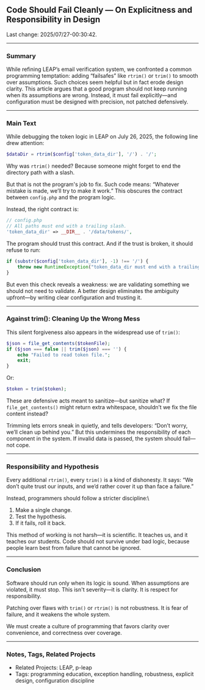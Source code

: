 ## Code Should Fail Cleanly — On Explicitness and Responsibility in Design


Last change: 2025/07/27-00:30:42.

---

### Summary

While refining LEAP’s email verification system, we confronted a common programming temptation: adding “failsafes” like `rtrim()` or `trim()` to smooth over assumptions.
Such choices seem helpful but in fact erode design clarity.
This article argues that a good program should not keep running when its assumptions are wrong.
Instead, it must fail explicitly—and configuration must be designed with precision, not patched defensively.

---

### Main Text

While debugging the token logic in LEAP on July 26, 2025, the following line drew attention:

```php
$dataDir = rtrim($config['token_data_dir'], '/') . '/';
```

Why was `rtrim()` needed? Because someone might forget to end the directory path with a slash.

But that is not the program's job to fix.
Such code means: “Whatever mistake is made, we’ll try to make it work.”
This obscures the contract between `config.php` and the program logic.

Instead, the right contract is:

```php
// config.php
// All paths must end with a trailing slash.
'token_data_dir' => __DIR__ . '/data/tokens/',
```

The program should trust this contract.
And if the trust is broken, it should refuse to run:

```php
if (substr($config['token_data_dir'], -1) !== '/') {
    throw new RuntimeException("token_data_dir must end with a trailing slash.");
}
```

But even this check reveals a weakness: we are validating something we should not need to validate.
A better design eliminates the ambiguity upfront—by writing clear configuration and trusting it.

---

### Against trim(): Cleaning Up the Wrong Mess

This silent forgiveness also appears in the widespread use of `trim()`:

```php
$json = file_get_contents($tokenFile);
if ($json === false || trim($json) === '') {
    echo "Failed to read token file.";
    exit;
}
```

Or:

```php
$token = trim($token);
```

These are defensive acts meant to sanitize—but sanitize what?
If `file_get_contents()` might return extra whitespace, shouldn’t we fix the file content instead?

Trimming lets errors sneak in quietly, and tells developers: “Don’t worry, we’ll clean up behind you.”
But this undermines the responsibility of each component in the system.
If invalid data is passed, the system should fail—not cope.

---

### Responsibility and Hypothesis

Every additional `rtrim()`, every `trim()` is a kind of dishonesty.
It says: “We don’t quite trust our inputs, and we’d rather cover it up than face a failure.”

Instead, programmers should follow a stricter discipline:\\

1. Make a single change.
2. Test the hypothesis.
3. If it fails, roll it back.

This method of working is not harsh—it is scientific.
It teaches us, and it teaches our students.
Code should not survive under bad logic, because people learn best from failure that cannot be ignored.

---

### Conclusion

Software should run only when its logic is sound.
When assumptions are violated, it must stop.
This isn't severity—it is clarity. It is respect for responsibility.

Patching over flaws with `trim()` or `rtrim()` is not robustness.
It is fear of failure, and it weakens the whole system.

We must create a culture of programming that favors clarity over convenience, and correctness over coverage.

---

### Notes, Tags, Related Projects

* Related Projects: LEAP, p-leap
* Tags: programming education, exception handling, robustness, explicit design, configuration discipline

